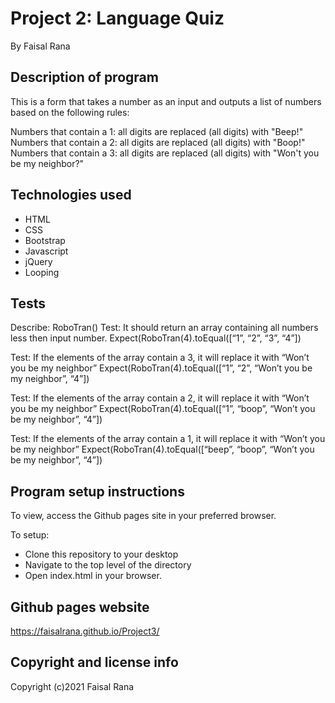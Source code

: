 # Project 2: Language Quiz

By Faisal Rana

## Description of program
This is a form that takes a number as an input and outputs a list of numbers based on the following rules:

Numbers that contain a 1: all digits are replaced (all digits) with "Beep!"
Numbers that contain a 2: all digits are replaced (all digits) with "Boop!"
Numbers that contain a 3: all digits are replaced (all digits) with "Won't you be my neighbor?"

## Technologies used
- HTML
- CSS
- Bootstrap
- Javascript
- jQuery
- Looping

## Tests

Describe: RoboTran()
Test: It should return an array containing all numbers less then input number. 
Expect(RoboTran(4).toEqual([“1”, “2”, “3”, “4”])

Test: If the elements of the array contain a 3, it will replace it with “Won’t you be my neighbor” Expect(RoboTran(4).toEqual([“1”, “2”, “Won’t you be my neighbor”, “4”])

Test: If the elements of the array contain a 2, it will replace it with “Won’t you be my neighbor” Expect(RoboTran(4).toEqual([“1”, “boop”, “Won’t you be my neighbor”, “4”])

Test: If the elements of the array contain a 1, it will replace it with “Won’t you be my neighbor” Expect(RoboTran(4).toEqual([“beep”, “boop”, “Won’t you be my neighbor”, “4”])


## Program setup instructions
To view, access the Github pages site in your preferred browser. 

To setup:
- Clone this repository to your desktop
- Navigate to the top level of the directory
- Open index.html in your browser. 

## Github pages website
https://faisalrana.github.io/Project3/

## Copyright and license info

Copyright (c)2021 Faisal Rana

 